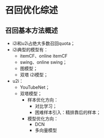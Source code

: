 # 召回优化综述

## 召回基本方法概述

* i2i和u2i占绝大多数召回quota；
* i2i典型的模型有：
  * itemCF、online itemCF
  * swing、online swing；
  * 图模型；
  * 双塔 i2i模型；
* u2i：
  * YouTubeNet；
  * 双塔模型；
    * 样本优化方向：
      * 对比学习；
      * 困难样本引入：精排靠后的样本；
    * 模型优化方向：
      * DCN
      * 多向量模型




